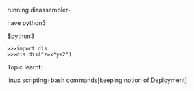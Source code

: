 running disassembler-

have python3

$python3

```
>>>import dis
>>>dis.dis("z=x*y+2")
```

Topic learnt:

linux scripting+bash commands[keeping notion of Deployment]


